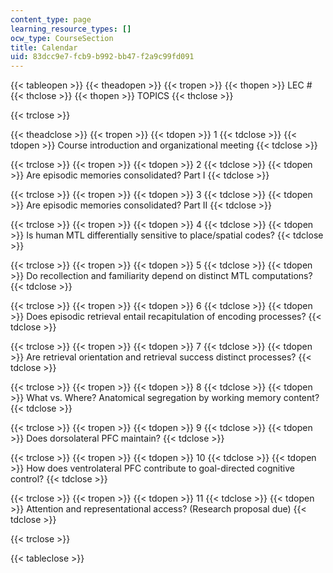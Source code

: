```yaml
---
content_type: page
learning_resource_types: []
ocw_type: CourseSection
title: Calendar
uid: 83dcc9e7-fcb9-b992-bb47-f2a9c99fd091
---
```


{{< tableopen >}}
{{< theadopen >}}
{{< tropen >}}
{{< thopen >}}
LEC #
{{< thclose >}}
{{< thopen >}}
TOPICS
{{< thclose >}}

{{< trclose >}}

{{< theadclose >}}
{{< tropen >}}
{{< tdopen >}}
1
{{< tdclose >}}
{{< tdopen >}}
Course introduction and organizational meeting
{{< tdclose >}}

{{< trclose >}}
{{< tropen >}}
{{< tdopen >}}
2
{{< tdclose >}}
{{< tdopen >}}
Are episodic memories consolidated? Part I
{{< tdclose >}}

{{< trclose >}}
{{< tropen >}}
{{< tdopen >}}
3
{{< tdclose >}}
{{< tdopen >}}
Are episodic memories consolidated? Part II
{{< tdclose >}}

{{< trclose >}}
{{< tropen >}}
{{< tdopen >}}
4
{{< tdclose >}}
{{< tdopen >}}
Is human MTL differentially sensitive to place/spatial codes?
{{< tdclose >}}

{{< trclose >}}
{{< tropen >}}
{{< tdopen >}}
5
{{< tdclose >}}
{{< tdopen >}}
Do recollection and familiarity depend on distinct MTL computations?
{{< tdclose >}}

{{< trclose >}}
{{< tropen >}}
{{< tdopen >}}
6
{{< tdclose >}}
{{< tdopen >}}
Does episodic retrieval entail recapitulation of encoding processes?
{{< tdclose >}}

{{< trclose >}}
{{< tropen >}}
{{< tdopen >}}
7
{{< tdclose >}}
{{< tdopen >}}
Are retrieval orientation and retrieval success distinct processes?
{{< tdclose >}}

{{< trclose >}}
{{< tropen >}}
{{< tdopen >}}
8
{{< tdclose >}}
{{< tdopen >}}
What vs. Where? Anatomical segregation by working memory content?
{{< tdclose >}}

{{< trclose >}}
{{< tropen >}}
{{< tdopen >}}
9
{{< tdclose >}}
{{< tdopen >}}
Does dorsolateral PFC maintain?
{{< tdclose >}}

{{< trclose >}}
{{< tropen >}}
{{< tdopen >}}
10
{{< tdclose >}}
{{< tdopen >}}
How does ventrolateral PFC contribute to goal-directed cognitive control?
{{< tdclose >}}

{{< trclose >}}
{{< tropen >}}
{{< tdopen >}}
11
{{< tdclose >}}
{{< tdopen >}}
Attention and representational access? (Research proposal due)
{{< tdclose >}}

{{< trclose >}}

{{< tableclose >}}